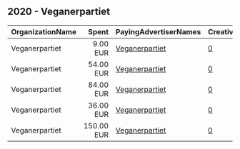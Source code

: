 ## 2020 - Veganerpartiet 
|OrganizationName|Spent|PayingAdvertiserNames|CreativeUrls|Impressions|Genders|AgeBrackets|CountryCodes|BillingAddresses|CandidateBallotInformation|
|:---|---:|:---|:---|---:|:---|:---|:---|:---|:---|
|Veganerpartiet|9.00 EUR|[Veganerpartiet](2020/Veganerpartiet.md)|[0](https://www.snap.com/political-ads/asset/e42ea840304cadc672d430ed5d3fcb0861504747476fcd7c066fc4af90ee3a87?mediaType=jpeg)|4,768|FEMALE|18+|denmark|DK|GIV OS EN UNDERSKRIFT|
|Veganerpartiet|54.00 EUR|[Veganerpartiet](2020/Veganerpartiet.md)|[0](https://www.snap.com/political-ads/asset/b9a84b327a4c2d1ffb66891c4651706932adde322775aa13d7945e6484bf50e0?mediaType=png)|34,521|FEMALE|18-25|denmark|DK|Veganerpartiet|
|Veganerpartiet|84.00 EUR|[Veganerpartiet](2020/Veganerpartiet.md)|[0](https://www.snap.com/political-ads/asset/e42ea840304cadc672d430ed5d3fcb0861504747476fcd7c066fc4af90ee3a87?mediaType=jpeg)|43,575|FEMALE|18+|denmark|DK|GIV OS EN UNDERSKRIFT|
|Veganerpartiet|36.00 EUR|[Veganerpartiet](2020/Veganerpartiet.md)|[0](https://www.snap.com/political-ads/asset/d2433864ed65ba7062291719af62aab80e6dff9812ae5aacfc8814659f104ca0?mediaType=png)|22,054|FEMALE|18-25|denmark|DK|Veganerpartiet|
|Veganerpartiet|150.00 EUR|[Veganerpartiet](2020/Veganerpartiet.md)|[0](https://www.snap.com/political-ads/asset/e42ea840304cadc672d430ed5d3fcb0861504747476fcd7c066fc4af90ee3a87?mediaType=jpeg)|75,542|FEMALE|18+|denmark|DK|GIV OS EN UNDERSKRIFT|
